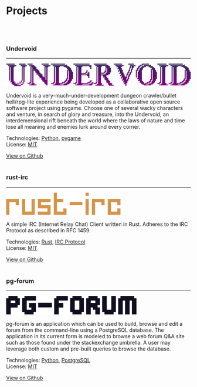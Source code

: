 # Projects  
<br/><br/>

### Undervoid
---
![undervoidtitle](assets/img/undervoidtitle.png)

Undervoid is a very-much-under-development dungeon crawler/bullet hell/rpg-lite experience being developed as a collaborative open source software project using pygame. Choose one of several wacky characters and venture, in search of glory and treasure, into the Undervoid, an interdemensional rift beneath the world where the laws of nature and time lose all meaning and enemies lurk around every corner. 

Technologies: [Python](https://www.python.org/), [pygame](https://www.pygame.org)  
License: [MIT](https://github.com/mgear2/undervoid/blob/master/LICENSE)

[View on Github](https://github.com/mgear2/undervoid)
<br/><br/>

### rust-irc
---
![rustirctitle](assets/img/rust-irc_title_default.png)

A simple IRC (Internet Relay Chat) Client written in Rust. Adheres to the IRC Protocol as described in RFC 1459. 

Technologies: [Rust](https://www.rust-lang.org/), [IRC Protocol](https://tools.ietf.org/html/rfc1459)  
License: [MIT](https://github.com/mgear2/rust-irc/blob/master/LICENSE)

[View on Github](https://github.com/mgear2/rust-irc)
<br/><br/>

### pg-forum
---
![pgforumtitle](assets/img/pg-forum_title.png)

pg-forum is an application which can be used to build, browse and edit a forum from the command-line using a PostgreSQL database. The application in its current form is modeled to browse a web forum Q&A site such as those found under the stackexchange umbrella. A user may leverage both custom and pre-built queries to browse the database.

Technologies: [Python](https://www.python.org/), [PostgreSQL](https://www.postgresql.org/)  
License: [MIT](https://github.com/mgear2/pg-forum/blob/master/LICENSE)

[View on Github](https://github.com/mgear2/pg-forum)
<br/><br/>
